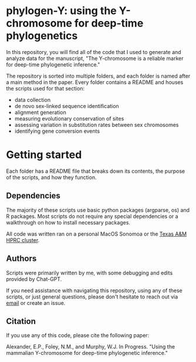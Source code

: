 # phylogen-Y: using the Y-chromosome for deep-time phylogenetics

In this repository, you will find all of the code that I used to generate and analyze data for the manuscript, "The Y-chromosome is a reliable marker for deep-time phylogenetic inference."

The repository is sorted into multiple folders, and each folder is named after a main method in the paper. Every folder contains a README and houses the scripts used for that section:
* data collection
* de novo sex-linked sequence identification
* alignment generation
* measuring evolutionary conservation of sites
* assessing variation in substitution rates between sex chromosomes
* identifying gene conversion events

# Getting started
Each folder has a README file that breaks down its contents, the purpose of the scripts, and how they function.

## Dependencies
The majority of these scripts use basic python packages (argparse, os) and R packages. Most scripts do not require any special dependencies or a walkthrough on how to install necessary packages. 

All code was written ran on a personal MacOS Sonomoa or the [Texas A&M HPRC cluster](https://hprc.tamu.edu).

## Authors
Scripts were primarily written by me, with some debugging and edits provided by Chat-GPT.

If you need assistance with navigating this repository, using any of these scripts, or just general questions, please don't hesitate to reach out via [email](emmarie.alexander@tamu.edu) or create an issue.

## Citation
If you use any of this code, please cite the following paper:

Alexander, E.P., Foley, N.M., and Murphy, W.J. In Progress. "Using the mammalian Y-chromosome for deep-time phylogenetic inference."

